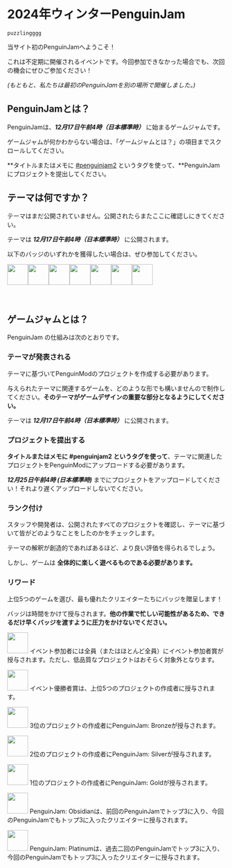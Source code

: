 # 2024年ウィンターPenguinJam

<!-- Try not to touch the ```host or ```collab sections, they are direct user links -->
<!-- You should translate ```warning sections though. -->
```host
puzzlingggg
```

当サイト初のPenguinJamへようこそ！

これは不定期に開催されるイベントです。今回参加できなかった場合でも、次回の機会にぜひご参加ください！

*(もともと、私たちは最初のPenguinJamを別の場所で開催しました。)*

## PenguinJamとは？
PenguinJamは、***12月17日午前4時（日本標準時）*** に始まるゲームジャムです。

ゲームジャムが何かわからない場合は、「ゲームジャムとは？」の項目までスクロールしてください。

**タイトルまたはメモに [#penguinjam2](/search?q=%23penguinjam2) というタグを使って、**PenguinJamにプロジェクトを提出してください。

## テーマは何ですか？
テーマはまだ公開されていません。公開されたらまたここに確認しにきてください。

テーマは ***12月17日午前4時（日本標準時）*** に公開されます。

以下のバッジのいずれかを獲得したい場合は、ぜひ参加してください。
<div style="display:flex;flex-direction:row">
    <img src="https://penguinmod.com/badges/participant.png" width="48"></img>
    <img src="https://penguinmod.com/badges/eventwinner.png" width="48"></img>
    <img src="https://penguinmod.com/badges/penguinjambronze.png" width="48"></img>
    <img src="https://penguinmod.com/badges/penguinjamsilver.png" width="48"></img>
    <img src="https://penguinmod.com/badges/penguinjamgold.png" width="48"></img>
    <img src="https://penguinmod.com/badges/penguinjamobsidian.png" width="48"></img>
    <img src="https://penguinmod.com/badges/penguinjamplatinum.png" width="48"></img>
</div>
<br></br>

## ゲームジャムとは？
PenguinJam の仕組みは次のとおりです。

### テーマが発表される
テーマに基づいてPenguinModのプロジェクトを作成する必要があります。

与えられたテーマに関連するゲームを、どのような形でも構いませんので制作してください。**そのテーマがゲームデザインの重要な部分となるようにしてください。**

テーマは ***12月17日午前4時（日本標準時）*** に公開されます。

### プロジェクトを提出する
**タイトルまたはメモに #penguinjam2 というタグを使って**、テーマに関連したプロジェクトをPenguinModにアップロードする必要があります。

***12月25日午前4時 (日本標準時)*** までにプロジェクトをアップロードしてください！それより遅くアップロードしないでください。

### ランク付け
スタッフや開発者は、公開されたすべてのプロジェクトを確認し、テーマに基づいて皆がどのようなことをしたのかをチェックします。

テーマの解釈が創造的であればあるほど、より良い評価を得られるでしょう。

しかし、ゲームは **全体的に楽しく遊べるものである必要があります。**

### リワード
上位5つのゲームを選び、最も優れたクリエイターたちにバッジを贈呈します！

バッジは時間をかけて授与されます。**他の作業で忙しい可能性があるため、できるだけ早くバッジを渡すように圧力をかけないでください。**

<img src="https://penguinmod.com/badges/participant.png" width="48"></img>
イベント参加者には全員（またはほとんど全員）にイベント参加者賞が授与されます。ただし、低品質なプロジェクトはおそらく対象外となります。

<img src="https://penguinmod.com/badges/eventwinner.png" width="48"></img>
イベント優勝者賞は、上位5つのプロジェクトの作成者に授与されます。

<img src="https://penguinmod.com/badges/penguinjambronze.png" width="48"></img>
3位のプロジェクトの作成者にPenguinJam: Bronzeが授与されます。

<img src="https://penguinmod.com/badges/penguinjamsilver.png" width="48"></img>
2位のプロジェクトの作成者にPenguinJam: Silverが授与されます。

<img src="https://penguinmod.com/badges/penguinjamgold.png" width="48"></img>
1位のプロジェクトの作成者にPenguinJam: Goldが授与されます。

<img src="https://penguinmod.com/badges/penguinjamobsidian.png" width="48"></img>
PenguinJam: Obsidianは、前回のPenguinJamでトップ3に入り、今回のPenguinJamでもトップ3に入ったクリエイターに授与されます。

<img src="https://penguinmod.com/badges/penguinjamplatinum.png" width="48"></img>
PenguinJam: Platinumは、過去二回のPenguinJamでトップ3に入り、今回のPenguinJamでもトップ3に入ったクリエイターに授与されます。
